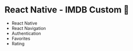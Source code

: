 # React Native - IMDB Custom 🚀

- React Native
- React Navigation
- Authentication
- Favorites
- Rating
